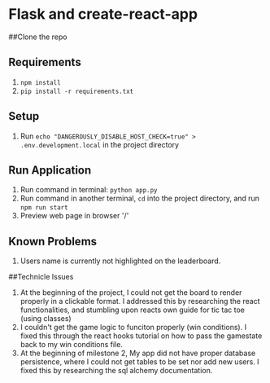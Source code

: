 # Flask and create-react-app

##Clone the repo

## Requirements

1. `npm install`
2. `pip install -r requirements.txt`

## Setup

1. Run `echo "DANGEROUSLY_DISABLE_HOST_CHECK=true" > .env.development.local` in the project directory

## Run Application

1. Run command in terminal: `python app.py`
2. Run command in another terminal, `cd` into the project directory, and run `npm run start`
3. Preview web page in browser '/'

## Known Problems

1. Users name is currently not highlighted on the leaderboard.

##Technicle Issues

1. At the beginning of the project, I could not get the board to render properly in a clickable format. I addressed this by researching the react functionalities, and stumbling upon reacts own guide for tic tac toe (using classes)
2. I couldn't get the game logic to funciton properly (win conditions). I fixed this through the react hooks tutorial on how to pass the gamestate back to my win conditions file.
3. At the beginning of milestone 2, My app did not have proper database persistence, where I could not get tables to be set nor add new users. I fixed this by researching the sql alchemy documentation.
